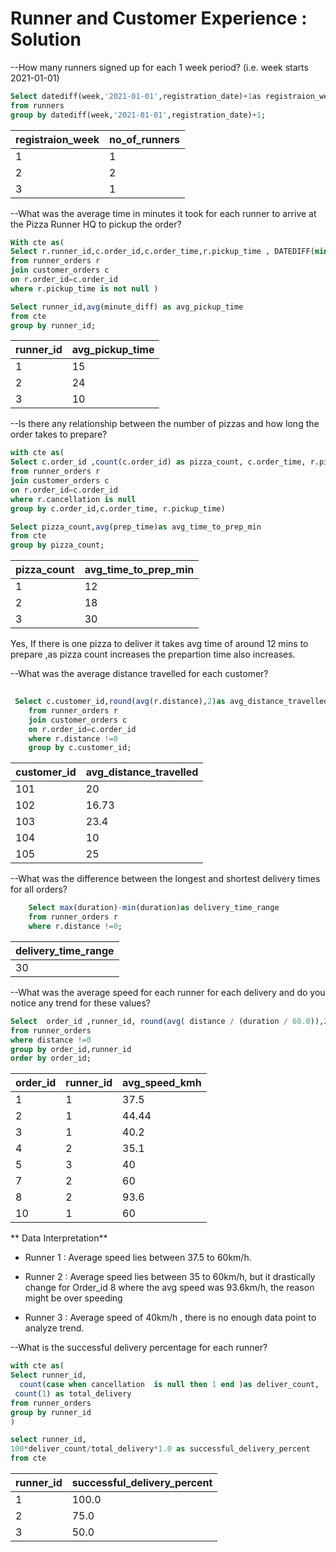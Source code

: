 
#  Runner and Customer Experience : Solution

--How many runners signed up for each 1 week period? (i.e. week starts 2021-01-01)

````sql
Select datediff(week,'2021-01-01',registration_date)+1as registraion_week,count(runner_id)as no_of_runners
from runners
group by datediff(week,'2021-01-01',registration_date)+1;
````
|registraion_week|no_of_runners  |
|-------------|---------------|
| 1           | 1             |
| 2           | 2             |
| 3           | 1             |

--What was the average time in minutes it took for each runner to arrive at the Pizza Runner HQ to pickup the order?
````sql
With cte as(
Select r.runner_id,c.order_id,c.order_time,r.pickup_time , DATEDIFF(minute,c.order_time,r.pickup_time)as minute_diff
from runner_orders r
join customer_orders c
on r.order_id=c.order_id
where r.pickup_time is not null )

Select runner_id,avg(minute_diff) as avg_pickup_time
from cte
group by runner_id;
````
| runner_id | avg_pickup_time |
|-----------|-----------------|
| 1         | 15              |
| 2         | 24              |
| 3         | 10              |

--Is there any relationship between the number of pizzas and how long the order takes to prepare?
````sql
with cte as(
Select c.order_id ,count(c.order_id) as pizza_count, c.order_time, r.pickup_time,DATEDIFF(minute, c.order_time,r.pickup_time) as prep_time
from runner_orders r
join customer_orders c
on r.order_id=c.order_id
where r.cancellation is null
group by c.order_id,c.order_time, r.pickup_time)

Select pizza_count,avg(prep_time)as avg_time_to_prep_min
from cte
group by pizza_count;
````
| pizza_count | avg_time_to_prep_min |
|-------------|----------------------|
| 1           | 12                   |
| 2           | 18                   |
| 3           | 30                   |

Yes, If there is one pizza to deliver it takes avg time of around 12 mins to prepare ,as pizza count increases the prepartion time also increases.

--What was the average distance travelled for each customer?
````sql
 
 Select c.customer_id,round(avg(r.distance),2)as avg_distance_travelled
	from runner_orders r
	join customer_orders c
	on r.order_id=c.order_id
	where r.distance !=0
	group by c.customer_id;
````
| customer_id | avg_distance_travelled |
|-------------|------------------------|
| 101         | 20                     |
| 102         | 16.73                  |
| 103         | 23.4                   |
| 104         | 10                     |
| 105         | 25                     |

--What was the difference between the longest and shortest delivery times for all orders?
````sql
	Select max(duration)-min(duration)as delivery_time_range
	from runner_orders r
	where r.distance !=0;
````
| delivery_time_range |
|---------------------|
| 30                  |


--What was the average speed for each runner for each delivery and do you notice any trend for these values?
````sql
Select  order_id ,runner_id, round(avg( distance / (duration / 60.0)),2)AS avg_speed_kmh
from runner_orders
where distance !=0
group by order_id,runner_id
order by order_id;
````
| order_id | runner_id | avg_speed_kmh |
|----------|-----------|---------------|
| 1        | 1         | 37.5          |
| 2        | 1         | 44.44         |
| 3        | 1         | 40.2          |
| 4        | 2         | 35.1          |
| 5        | 3         | 40            |
| 7        | 2         | 60            |
| 8        | 2         | 93.6          |
| 10       | 1         | 60            |

** Data Interpretation**

- Runner 1 : Average speed lies between 37.5 to 60km/h.

- Runner 2 : Average speed lies between 35 to 60km/h, but it drastically change for Order_id 8 where the avg speed was 93.6km/h, the reason might be over speeding

- Runner 3 : Average speed of 40km/h , there is no enough data point to analyze trend.


--What is the successful delivery percentage for each runner?
```sql
with cte as(
Select runner_id,
  count(case when cancellation  is null then 1 end )as deliver_count,
 count(1) as total_delivery
from runner_orders
group by runner_id
)

select runner_id,
100*deliver_count/total_delivery*1.0 as successful_delivery_percent
from cte
````
| runner_id | successful_delivery_percent |
|-----------|-----------------------------|
| 1         | 100.0                       |
| 2         | 75.0                        |
| 3         | 50.0                        |

